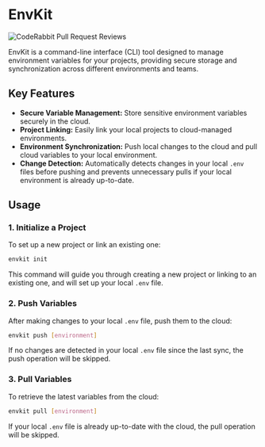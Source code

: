 # EnvKit
![CodeRabbit Pull Request Reviews](https://img.shields.io/coderabbit/prs/github/jrdev-org/envkit?utm_source=oss&utm_medium=github&utm_campaign=jrdev-org%2Fenvkit&labelColor=171717&color=FF570A&link=https%3A%2F%2Fcoderabbit.ai&label=CodeRabbit+Reviews)

EnvKit is a command-line interface (CLI) tool designed to manage environment variables for your projects, providing secure storage and synchronization across different environments and teams.

## Key Features

*   **Secure Variable Management:** Store sensitive environment variables securely in the cloud.
*   **Project Linking:** Easily link your local projects to cloud-managed environments.
*   **Environment Synchronization:** Push local changes to the cloud and pull cloud variables to your local environment.
*   **Change Detection:** Automatically detects changes in your local `.env` files before pushing and prevents unnecessary pulls if your local environment is already up-to-date.

## Usage

### 1. Initialize a Project

To set up a new project or link an existing one:

```bash
envkit init
```

This command will guide you through creating a new project or linking to an existing one, and will set up your local `.env` file.

### 2. Push Variables

After making changes to your local `.env` file, push them to the cloud:

```bash
envkit push [environment]
```

If no changes are detected in your local `.env` file since the last sync, the push operation will be skipped.

### 3. Pull Variables

To retrieve the latest variables from the cloud:

```bash
envkit pull [environment]
```

If your local `.env` file is already up-to-date with the cloud, the pull operation will be skipped.
